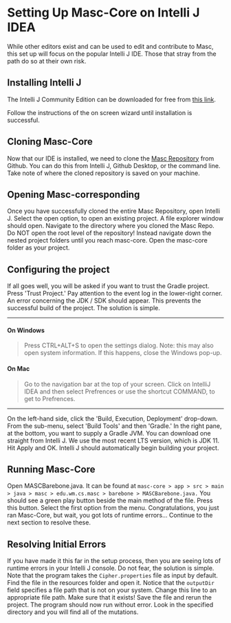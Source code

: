 # Setting Up Masc-Core on Intelli J IDEA

While other editors exist and can be used to edit and contribute to Masc, this set up will focus on the popular Intelli J IDE.  Those that stray from the path do so at their own risk.

## Installing Intelli J
The Intelli J Community Edition can be downloaded for free from [this link](https://www.jetbrains.com/idea/download/#section=windows).

Follow the instructions of the on screen wizard until installation is successful.

## Cloning Masc-Core
Now that our IDE is installed, we need to clone the [Masc Repository](https://github.com/WM-SEMERU/CSci435-Fall21-MASC) from Github.  You can do this from Intelli J, Github Desktop, or the command line.  Take note of where the cloned repository is saved on your machine.

## Opening Masc-corresponding
Once you have successfully cloned the entire Masc Repository, open Intelli J.  Select the open option, to open an existing project.  A file explorer window should open.  Navigate to the directory where you cloned the Masc Repo.  Do NOT open the root level of the repository!  Instead navigate down the nested project folders until you reach masc-core.  Open the masc-core folder as your project.

## Configuring the project
If all goes well, you will be asked if you want to trust the Gradle project.  Press 'Trust Project.'  Pay attention to the event log in the lower-right corner.  An error concerning the JDK / SDK should appear.  This prevents the successful build of the project.  The solution is simple.  

---
#### On Windows

>Press CTRL+ALT+S to open the settings dialog.  Note: this may also open system information.  If this happens, close the Windows pop-up.


#### On Mac
>Go to the navigation bar at the top of your screen. Click on IntelliJ IDEA and then select Prefrences or use the shortcut COMMAND, to get to Prefrences.

---
On the left-hand side, click the 'Build, Execution, Deployment' drop-down.  From the sub-menu, select 'Build Tools' and then 'Gradle.'  In the right pane, at the bottom, you want to supply a Gradle JVM.  You can download one straight from Intelli J. We use the most recent LTS version, which is JDK 11.  
Hit Apply and OK.  Intelli J should automatically begin building your project.

## Running Masc-Core
Open MASCBarebone.java.  It can be found at `masc-core > app > src > main > java > masc > edu.wm.cs.masc > barebone > MASCBarebone.java.`
You should see a green play button beside the main method of the file.  Press this button.  Select the first option from the menu.  Congratulations, you just ran Masc-Core, but wait, you got lots of runtime errors... Continue to the next section to resolve these.

## Resolving Initial Errors
If you have made it this far in the setup process, then you are seeing lots of runtime errors in your Intelli J console.  Do not fear, the solution is simple.  Note that the program takes the `Cipher.properties` file as input by default.  Find the file in the resources folder and open it.  Notice that the `outputDir` field specifies a file path that is not on your system.  Change this line to an appropriate file path.  Make sure that it exists!  Save the file and rerun the project.  The program should now run without error.  Look in the specified directory and you will find all of the mutations.
